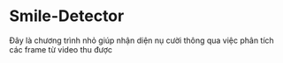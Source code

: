 # Smile-Detector
Đây là chương trình nhỏ giúp nhận diện nụ cười thông qua việc phân tích các frame từ video thu được
